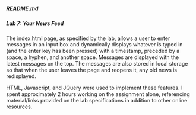 <h5>README.md</h5>
<h5>Lab 7: Your News Feed</h5>

The index.html page, as specified by the lab, allows a user to enter messages in an input box and dynamically displays whatever
is typed in (and the enter key has been pressed) with a timestamp, preceded by a space, a hyphen, and another space. Messages are displayed with the latest messages on the top. The messages are also stored in local storage so that when the user leaves the page and reopens it, any old news is redisplayed.

HTML, Javascript, and JQuery were used to implement these features. I spent approximately 2 hours working on the assignment alone, referencing material/links provided on the lab specifications in addition to other online resources.
